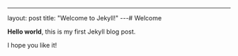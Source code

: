 ---
layout: post
title:  "Welcome to Jekyll!"
---# Welcome

**Hello world**, this is my first Jekyll blog post.

I hope you like it!

